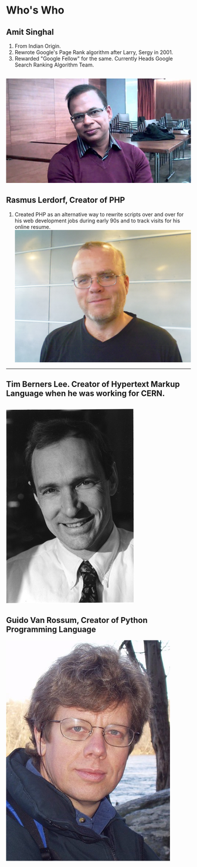 # Who's Who
## Amit Singhal

1. From Indian Origin.
2. Rewrote Google's Page Rank algorithm after Larry, Sergy in 2001.
3. Rewarded "Google Fellow" for the same. Currently Heads Google Search Ranking Algorithm Team.

![](images/amit-singhal.jpg)
----
## Rasmus Lerdorf, Creator of PHP
1. Created PHP as an alternative way to rewrite scripts over and over for his web development jobs during early 90s and to track visits for his online resume.
![](unit-3/images/rasmus.jpg)
----
## Tim Berners Lee. Creator of Hypertext Markup Language when he was working for CERN.
![](images/TimBL-bw-big-400-bright.jpeg)
----
## Guido Van Rossum, Creator of Python Programming Language
![](images/Guido_van_Rossum.jpg)

